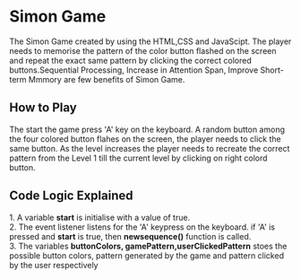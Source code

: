 <h1>Simon Game</h1>
<p>The Simon Game created by using the HTML,CSS and JavaScipt. The player needs to memorise the pattern of the color button flashed on the screen and repeat the exact same pattern by clicking the correct colored buttons.Sequential Processing, Increase in Attention Span, Improve Short-term Mmmory are few benefits of Simon Game.</p>

<h2>How to Play</h2>
<p>The start the game press 'A' key on the keyboard. A random button among the four colored button flahes on the screen, the player needs to click the same button. As the level increases the player needs to recreate the correct pattern from the Level 1 till the current level by clicking on right colord button.</p>

<h2>Code Logic Explained</h2>
<p>1. A variable <b>start</b> is initialise with a value of true.<br>
2. The event listener listens for the 'A' keypress on the keyboard. if 'A' is pressed and <b>start</b> is true, then <b>newsequence()</b> function is called.<br>
3. The variables <b>buttonColors, gamePattern,userClickedPattern</b> stoes the possible button colors, pattern generated by the game and pattern clicked by the user respectively</p>
